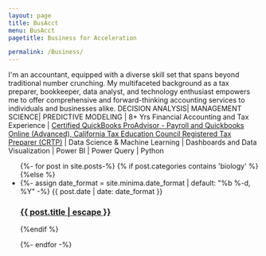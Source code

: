```yaml
---
layout: page
title: BusAcct
menu: BusAcct
pagetitle: Business for Acceleration

permalink: /Business/
---
```

I'm an accountant, equipped with a diverse skill set that spans beyond traditional number crunching. My multifaceted background as a tax preparer, bookkeeper, data analyst, and technology enthusiast empowers me to offer comprehensive and forward-thinking accounting services to individuals and businesses alike.
DECISION ANALYSIS| MANAGEMENT SCIENCE| PREDICTIVE MODELING |
8+ Yrs Financial Accounting and Tax Experience | [Certified QuickBooks ProAdvisor - Payroll and Quickbooks Online (Advanced), California Tax Education Council Registered Tax Preparer (CRTP)](https://proadvisor.intuit.com/app/accountant/search?searchId=jordan-hay) | Data Science & Machine Learning | Dashboards and Data Visualization | Power BI | Power Query | Python

<ul>
  {%- for post in site.posts-%}
{% if post.categories contains 'biology' %}
  {%else %}
    <li>
    {%- assign date_format = site.minima.date_format | default: "%b %-d, %Y" -%}
    <span class="post-meta">{{ post.date | date: date_format }}</span>
    <h3>
     <a class="post-link" href="{{ post.url | relative_url }}">
      {{ post.title | escape }}
     </a>
     </h3>          
    </li>
{%endif %}
  
  
{%- endfor -%}
</ul>